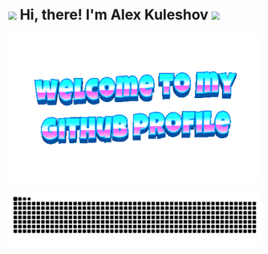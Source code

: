 <h1 align="left"> 
<img src="https://github.com/blackcater/blackcater/raw/main/images/Hi.gif" height="32"/>
Hi, there! I'm Alex Kuleshov
<img src="https://emojis.slackmojis.com/emojis/images/1588315024/8823/hyperkitty.gif?1588315024" width="30" /></h1>

<div align="center">
  <img height="300" width="600" src="https://github.com/AlexxxeyKuleshov/AlexxxeyKuleshov/blob/main/images/welcome-header.gif?raw=true"  />
</div>

![Snake animation](https://github.com/AlexxxeyKuleshov/AlexxxeyKuleshov/blob/output/github-contribution-grid-snake.svg)
